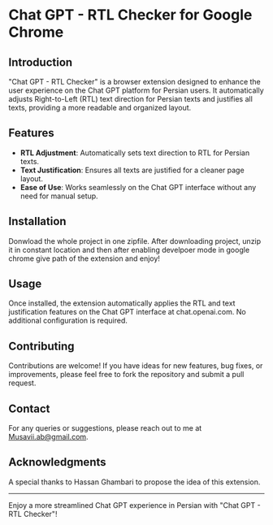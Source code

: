# Chat GPT - RTL Checker for Google Chrome

## Introduction
"Chat GPT - RTL Checker" is a browser extension designed to enhance the user experience on the Chat GPT platform for Persian users. It automatically adjusts Right-to-Left (RTL) text direction for Persian texts and justifies all texts, providing a more readable and organized layout.

## Features
- **RTL Adjustment**: Automatically sets text direction to RTL for Persian texts.
- **Text Justification**: Ensures all texts are justified for a cleaner page layout.
- **Ease of Use**: Works seamlessly on the Chat GPT interface without any need for manual setup.

## Installation
Donwload the whole project in one zipfile. After downloading project, unzip it in constant location and then after enabling develpoer mode in google chrome give path of the extension and enjoy!

## Usage
Once installed, the extension automatically applies the RTL and text justification features on the Chat GPT interface at chat.openai.com. No additional configuration is required.

## Contributing
Contributions are welcome! If you have ideas for new features, bug fixes, or improvements, please feel free to fork the repository and submit a pull request.

## Contact
For any queries or suggestions, please reach out to me at Musavii.ab@gmail.com.

## Acknowledgments
A special thanks to Hassan Ghambari to propose the idea of this extension.

---

Enjoy a more streamlined Chat GPT experience in Persian with "Chat GPT - RTL Checker"!
